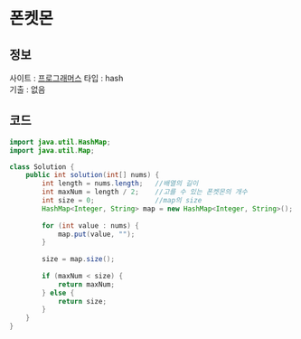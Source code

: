 # 폰켓몬

## 정보
사이트 : [프로그래머스](https://school.programmers.co.kr/learn/courses/30/lessons/1845)
타입 : hash  
기출 : 없음


## 코드
```java
import java.util.HashMap;
import java.util.Map;

class Solution {
    public int solution(int[] nums) {
        int length = nums.length;   //배열의 길이
        int maxNum = length / 2;    //고를 수 있는 폰켓몬의 개수
        int size = 0;               //map의 size
        HashMap<Integer, String> map = new HashMap<Integer, String>();
        
        for (int value : nums) {
            map.put(value, "");
        }
        
        size = map.size();
        
        if (maxNum < size) {
            return maxNum;
        } else {
            return size;
        }
    }
}
```
